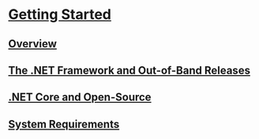 # [Getting Started](index.md)
## [Overview](overview.md)
## [The .NET Framework and Out-of-Band Releases](the-net-framework-and-out-of-band-releases.md)
## [.NET Core and Open-Source](net-core-and-open-source.md)
## [System Requirements](system-requirements.md)
